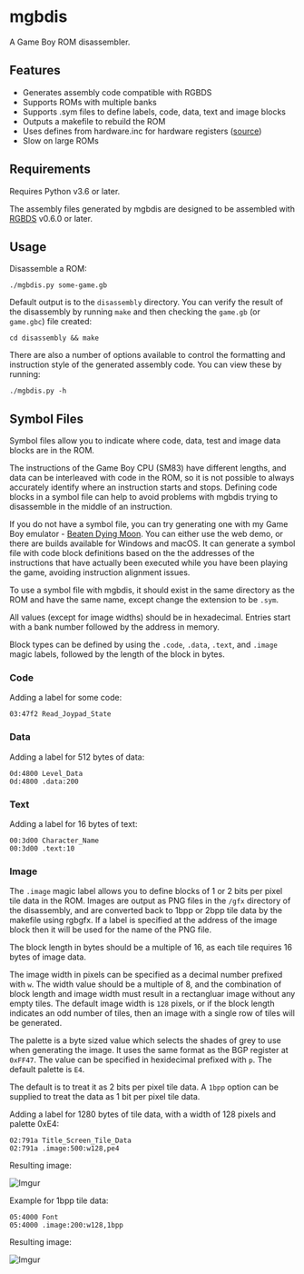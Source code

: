 # mgbdis 

A Game Boy ROM disassembler.


## Features

- Generates assembly code compatible with RGBDS
- Supports ROMs with multiple banks
- Supports .sym files to define labels, code, data, text and image blocks
- Outputs a makefile to rebuild the ROM
- Uses defines from hardware.inc for hardware registers ([source](https://github.com/gbdev/hardware.inc))
- Slow on large ROMs

## Requirements

Requires Python v3.6 or later.

The assembly files generated by mgbdis are designed to be assembled with [RGBDS](https://rgbds.gbdev.io) v0.6.0 or later.

## Usage

Disassemble a ROM:

    ./mgbdis.py some-game.gb

Default output is to the ```disassembly``` directory. You can verify the result of the disassembly by running ```make``` and then checking the ```game.gb``` (or ```game.gbc```) file created:

    cd disassembly && make

There are also a number of options available to control the formatting and instruction style of the generated assembly code. You can view these by running:

    ./mgbdis.py -h

## Symbol Files

Symbol files allow you to indicate where code, data, test and image data blocks are in the ROM. 

The instructions of the Game Boy CPU (SM83) have different lengths, and data can be interleaved with code in the ROM, so it is not possible to always accurately identify where an instruction starts and stops. Defining code blocks in a symbol file can help to avoid problems with mgbdis trying to disassemble in the middle of an instruction. 

If you do not have a symbol file, you can try generating one with my Game Boy emulator - [Beaten Dying Moon](https://mattcurrie.com/bdm/). You can either use the web demo, or there are builds available for Windows and macOS. It can generate a symbol file with code block definitions based on the the addresses of the instructions that have actually been executed while you have been playing the game, avoiding instruction alignment issues.

To use a symbol file with mgbdis, it should exist in the same directory as the ROM and have the same name, except change the extension to be ```.sym```.

All values (except for image widths) should be in hexadecimal.  Entries start with a bank number followed by the address in memory.  

Block types can be defined by using the ```.code```, ```.data```, ```.text```, and ```.image``` magic labels, followed by the length of the block in bytes.

### Code

Adding a label for some code:

```
03:47f2 Read_Joypad_State
```

### Data

Adding a label for 512 bytes of data:

```
0d:4800 Level_Data
0d:4800 .data:200
```

### Text

Adding a label for 16 bytes of text:

```
00:3d00 Character_Name
00:3d00 .text:10
```

### Image

The ```.image``` magic label allows you to define blocks of 1 or 2 bits per pixel tile data in the ROM.  Images are output as PNG files in the ```/gfx``` directory of the disassembly, and are converted back to 1bpp or 2bpp tile data by the makefile using rgbgfx.  If a label is specified at the address of the image block then it will be used for the name of the PNG file.

The block length in bytes should be a multiple of 16, as each tile requires 16 bytes of image data.

The image width in pixels can be specified as a decimal number prefixed with ```w```. The width value should be a multiple of 8, and the combination of block length and image width must result in a rectangluar image without any empty tiles. The default image width is ```128``` pixels, or if the block length indicates an odd number of tiles, then an image with a single row of tiles will be generated.

The palette is a byte sized value which selects the shades of grey to use when generating the image. It uses the same format as the BGP register at ```0xFF47```.  The value can be specified in hexidecimal prefixed with ```p```. The default palette is ```E4```.

The default is to treat it as 2 bits per pixel tile data. A ```1bpp``` option can be supplied to treat the data as 1 bit per pixel tile data.

Adding a label for 1280 bytes of tile data, with a width of 128 pixels and palette 0xE4:

```
02:791a Title_Screen_Tile_Data
02:791a .image:500:w128,pe4
```

Resulting image:

![Imgur](https://i.imgur.com/2duQ7Py.png)


Example for 1bpp tile data:

```
05:4000 Font
05:4000 .image:200:w128,1bpp
```

Resulting image:

![Imgur](https://i.imgur.com/iX5FCXL.png)
